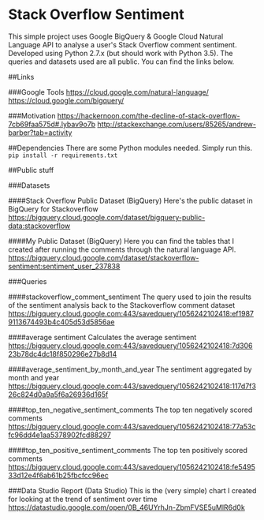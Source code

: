 # Stack Overflow Sentiment
This simple project uses Google BigQuery &amp; Google Cloud Natural Language API to analyse a user's Stack Overflow comment sentiment. Developed using Python 2.7.x (but should work with Python 3.5). The queries and datasets used are all public. You can find the links below.

##Links

###Google Tools
https://cloud.google.com/natural-language/
https://cloud.google.com/bigquery/

###Motivation
https://hackernoon.com/the-decline-of-stack-overflow-7cb69faa575d#.lybav9o7b
http://stackexchange.com/users/85265/andrew-barber?tab=activity

##Dependencies
There are some Python modules needed. Simply run this.
```pip install -r requirements.txt```

##Public stuff

###Datasets

####Stack Overflow Public Dataset (BigQuery)
Here's the public dataset in BigQuery for Stackoverflow
https://bigquery.cloud.google.com/dataset/bigquery-public-data:stackoverflow

####My Public Dataset (BigQuery)
Here you can find the tables that I created after running the comments through the natural language API.
https://bigquery.cloud.google.com/dataset/stackoverflow-sentiment:sentiment_user_237838

###Queries

####stackoverflow_comment_sentiment
The query used to join the results of the sentiment analysis back to the Stackoverflow comment dataset
https://bigquery.cloud.google.com:443/savedquery/1056242102418:ef19879113674493b4c405d53d5856ae

####average sentiment
Calculates the average sentiment
https://bigquery.cloud.google.com:443/savedquery/1056242102418:7d30623b78dc4dc18f850296e27b8d14

####average_sentiment_by_month_and_year
The sentiment aggregated by month and year
https://bigquery.cloud.google.com:443/savedquery/1056242102418:117d7f326c824d0a9a5f6a26936d165f

####top_ten_negative_sentiment_comments
The top ten negatively scored comments
https://bigquery.cloud.google.com:443/savedquery/1056242102418:77a53cfc96dd4e1aa5378902fcd88297

####top_ten_positive_sentiment_comments
The top ten positively scored comments
https://bigquery.cloud.google.com:443/savedquery/1056242102418:fe549533d12e4f6ab61b25fbcfcc96ec

###Data Studio Report (Data Studio)
This is the (very simple) chart I created for looking at the trend of sentiment over time
https://datastudio.google.com/open/0B_46UYrhJn-ZbmFVSE5uMlR6d0k
